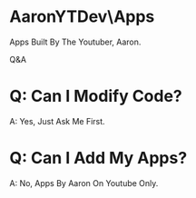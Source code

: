 # AaronYTDev\Apps
Apps Built By The Youtuber, Aaron.

Q&A
# Q: Can I Modify Code?
A: Yes, Just Ask Me First.
# Q: Can I Add My Apps?
A: No, Apps By Aaron On Youtube Only.


